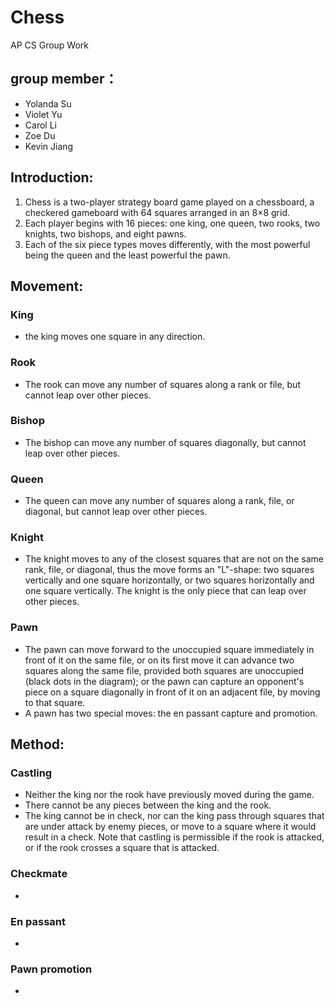 # Chess
AP CS Group Work

## group member：
* Yolanda Su
* Violet Yu
* Carol Li
* Zoe Du
* Kevin Jiang

## Introduction:
1. Chess is a two-player strategy board game played on a chessboard, a checkered gameboard with 64 squares arranged in an 8×8 grid.
2. Each player begins with 16 pieces: one king, one queen, two rooks, two knights, two bishops, and eight pawns.
3. Each of the six piece types moves differently, with the most powerful being the queen and the least powerful the pawn.

## Movement:
### King 
* the king moves one square in any direction.
### Rook
* The rook can move any number of squares along a rank or file, but cannot leap over other pieces.
### Bishop
* The bishop can move any number of squares diagonally, but cannot leap over other pieces.
### Queen
* The queen can move any number of squares along a rank, file, or diagonal, but cannot leap over other pieces.
### Knight
* The knight moves to any of the closest squares that are not on the same rank, file, or diagonal, thus the move forms an "L"-shape: two squares vertically and one square horizontally, or two squares horizontally and one square vertically. The knight is the only piece that can leap over other pieces.
### Pawn
* The pawn can move forward to the unoccupied square immediately in front of it on the same file, or on its first move it can advance two squares along the same file, provided both squares are unoccupied (black dots in the diagram); or the pawn can capture an opponent's piece on a square diagonally in front of it on an adjacent file, by moving to that square. 
* A pawn has two special moves: the en passant capture and promotion.

## Method:
### Castling
* Neither the king nor the rook have previously moved during the game.
* There cannot be any pieces between the king and the rook.
* The king cannot be in check, nor can the king pass through squares that are under attack by enemy pieces, or move to a square where it would result in a check. Note that castling is permissible if the rook is attacked, or if the rook crosses a square that is attacked.
### Checkmate
*
### En passant
*
### Pawn promotion
*
